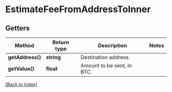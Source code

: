 # EstimateFeeFromAddressToInner

## Getters

Method | Return type | Description | Notes
------------ | ------------- | ------------- | -------------
**getAddress()** | **string** | Destination address. |
**getValue()** | **float** | Amount to be sent, in BTC. |

[[Back to Index]](../index.md)
